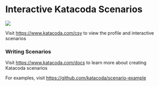 # Interactive Katacoda Scenarios

[![](http://shields.katacoda.com/katacoda/csy/count.svg)](https://www.katacoda.com/csy "Get your profile on Katacoda.com")

Visit https://www.katacoda.com/csy to view the profile and interactive scenarios

### Writing Scenarios
Visit https://www.katacoda.com/docs to learn more about creating Katacoda scenarios

For examples, visit https://github.com/katacoda/scenario-example

